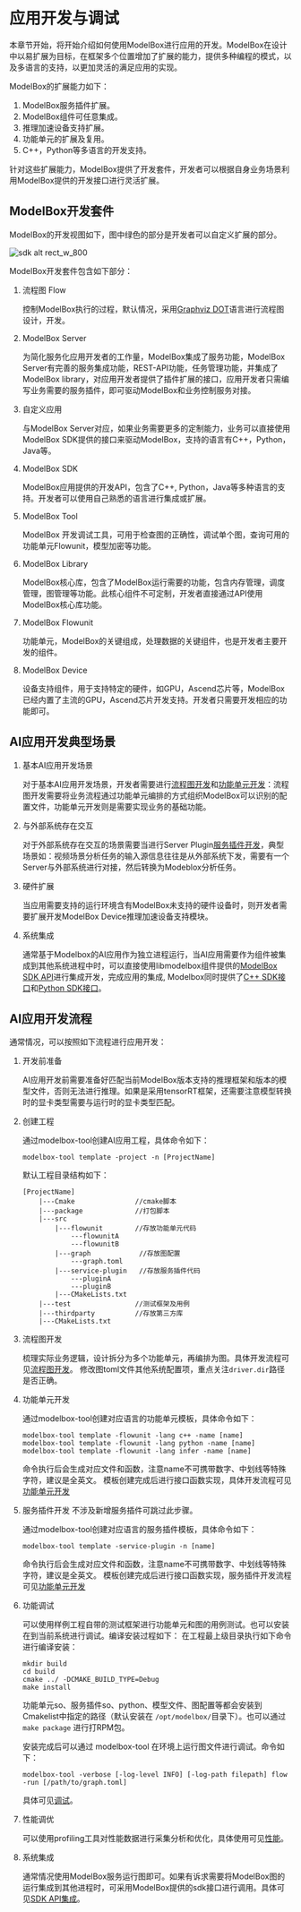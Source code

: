 # 应用开发与调试

本章节开始，将开始介绍如何使用ModelBox进行应用的开发。ModelBox在设计中以易扩展为目标，在框架多个位置增加了扩展的能力，提供多种编程的模式，以及多语言的支持，以更加灵活的满足应用的实现。

ModelBox的扩展能力如下：

1. ModelBox服务插件扩展。
1. ModelBox组件可任意集成。
1. 推理加速设备支持扩展。
1. 功能单元的扩展及复用。
1. C++，Python等多语言的开发支持。

针对这些扩展能力，ModelBox提供了开发套件，开发者可以根据自身业务场景利用ModelBox提供的开发接口进行灵活扩展。

## ModelBox开发套件

ModelBox的开发视图如下，图中绿色的部分是开发者可以自定义扩展的部分。

![sdk alt rect_w_800](../../assets/images/figure/develop/sdk.png)

ModelBox开发套件包含如下部分：

1. 流程图 Flow

    控制ModelBox执行的过程，默认情况，采用[Graphviz DOT](https://www.graphviz.org/pdf/dotguide.pdf)语言进行流程图设计，开发。

2. ModelBox Server

    为简化服务化应用开发者的工作量，ModelBox集成了服务功能，ModelBox Server有完善的服务集成功能，REST-API功能，任务管理功能，并集成了ModelBox library，对应用开发者提供了插件扩展的接口，应用开发者只需编写业务需要的服务插件，即可驱动ModelBox和业务控制服务对接。

3. 自定义应用

    与ModelBox Server对应，如果业务需要更多的定制能力，业务可以直接使用ModelBox SDK提供的接口来驱动ModelBox，支持的语言有C++，Python，Java等。

4. ModelBox SDK

    ModelBox应用提供的开发API，包含了C++, Python，Java等多种语言的支持。开发者可以使用自己熟悉的语言进行集成或扩展。

5. ModelBox Tool

    ModelBox 开发调试工具，可用于检查图的正确性，调试单个图，查询可用的功能单元Flowunit，模型加密等功能。

6. ModelBox Library

    ModelBox核心库，包含了ModelBox运行需要的功能，包含内存管理，调度管理，图管理等功能。此核心组件不可定制，开发者直接通过API使用ModelBox核心库功能。

7. ModelBox Flowunit

    功能单元，ModelBox的关键组成，处理数据的关键组件，也是开发者主要开发的组件。

8. ModelBox Device

    设备支持组件，用于支持特定的硬件，如GPU，Ascend芯片等，ModelBox已经内置了主流的GPU，Ascend芯片开发支持。开发者只需要开发相应的功能即可。

## AI应用开发典型场景

1. 基本AI应用开发场景

   对于基本AI应用开发场景，开发者需要进行[流程图开发](flow/flow.md)和[功能单元开发](flowunit/flowunit.md)：流程图开发需要将业务流程通过功能单元编排的方式组织ModelBox可以识别的配置文件，功能单元开发则是需要实现业务的基础功能。

1. 与外部系统存在交互

   对于外部系统存在交互的场景需要当进行Server Plugin[服务插件开发](service-plugin/service-plugin.md)，典型场景如：视频场景分析任务的输入源信息往往是从外部系统下发，需要有一个Server与外部系统进行对接，然后转换为Modeblox分析任务。

1. 硬件扩展

   当应用需要支持的运行环境含有ModelBox未支持的硬件设备时，则开发者需要扩展开发ModelBox Device推理加速设备支持模块。

1. 系统集成

   通常基于Modelbox的AI应用作为独立进程运行，当AI应用需要作为组件被集成到其他系统进程中时，可以直接使用libmodelbox组件提供的[ModelBox SDK API](../custom-app-mode/sdk.md)进行集成开发，完成应用的集成, Modelbox同时提供了[C++ SDK接口](../custom-app-mode/c++.md)和[Python SDK接口](../custom-app-mode/python.md)。

## AI应用开发流程

通常情况，可以按照如下流程进行应用开发：

1. 开发前准备

    AI应用开发前需要准备好匹配当前ModelBox版本支持的推理框架和版本的模型文件，否则无法进行推理。如果是采用tensorRT框架，还需要注意模型转换时的显卡类型需要与运行时的显卡类型匹配。

1. 创建工程

    通过modelbox-tool创建AI应用工程，具体命令如下：

    ```shell
    modelbox-tool template -project -n [ProjectName]
    ```

    默认工程目录结构如下：

    ```shell
    [ProjectName]
        |---Cmake               //cmake脚本
        |---package             //打包脚本
        |---src
            |---flowunit        //存放功能单元代码
                ---flowunitA
                ---flowunitB
            |---graph            //存放图配置
                ---graph.toml
            |---service-plugin   //存放服务插件代码
                ---pluginA
                ---pluginB
            |---CMakeLists.txt
        |---test                //测试框架及用例
        |---thirdparty          //存放第三方库
        |---CMakeLists.txt
    ```

1. 流程图开发

    梳理实际业务逻辑，设计拆分为多个功能单元，再编排为图。具体开发流程可见[流程图开发](flow/flow.md)。
    修改图toml文件其他系统配置项，重点关注`driver.dir`路径是否正确。

1. 功能单元开发

    通过modelbox-tool创建对应语言的功能单元模板，具体命令如下：

    ```shell
    modelbox-tool template -flowunit -lang c++ -name [name] 
    modelbox-tool template -flowunit -lang python -name [name] 
    modelbox-tool template -flowunit -lang infer -name [name] 
    ```

    命令执行后会生成对应文件和函数，注意name不可携带数字、中划线等特殊字符，建议是全英文。
    模板创建完成后进行接口函数实现，具体开发流程可见[功能单元开发](flowunit/flowunit.md)

1. 服务插件开发
    不涉及新增服务插件可跳过此步骤。

    通过modelbox-tool创建对应语言的服务插件模板，具体命令如下：

    ```shell
    modelbox-tool template -service-plugin -n [name]
    ```

    命令执行后会生成对应文件和函数，注意name不可携带数字、中划线等特殊字符，建议是全英文。
    模板创建完成后进行接口函数实现，服务插件开发流程可见[功能单元开发](service-plugin/service-plugin.md)

1. 功能调试

    可以使用样例工程自带的测试框架进行功能单元和图的用例测试。也可以安装在到当前系统进行调试。编译安装过程如下：
    在工程最上级目录执行如下命令进行编译安装：

    ```shell
    mkdir build
    cd build
    cmake ../ -DCMAKE_BUILD_TYPE=Debug
    make install
    ```

    功能单元so、服务插件so、python、模型文件、图配置等都会安装到Cmakelist中指定的路径（默认安装在 `/opt/modelbox/`目录下）。也可以通过 `make package` 进行打RPM包。

    安装完成后可以通过 modelbox-tool 在环境上运行图文件进行调试。命令如下：

    ```shell
    modelbox-tool -verbose [-log-level INFO] [-log-path filepath] flow -run [/path/to/graph.toml]
    ```

    具体可见[调试](../debug/code-debug.md)。
1. 性能调优

   可以使用profiling工具对性能数据进行采集分析和优化，具体使用可见[性能](../debug/profiling.md)。

1. 系统集成

   通常情况使用ModelBox服务运行图即可。如果有诉求需要将ModelBox图的运行集成到其他进程时，可采用ModelBox提供的sdk接口进行调用。具体可见[SDK API集成](../custom-app-mode/sdk.md)。  
